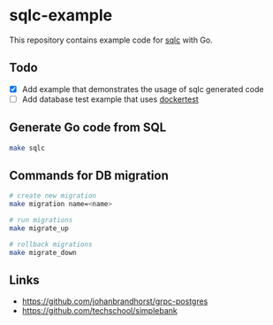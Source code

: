 # sqlc-example

This repository contains example code for [sqlc](https://github.com/kyleconroy/sqlc) with Go.

## Todo

- [x] Add example that demonstrates the usage of sqlc generated code
- [ ] Add database test example that uses [dockertest](https://github.com/ory/dockertest)

## Generate Go code from SQL

```bash
make sqlc
```

## Commands for DB migration

```bash
# create new migration
make migration name=<name>

# run migrations
make migrate_up

# rollback migrations
make migrate_down
```

## Links

- https://github.com/johanbrandhorst/grpc-postgres
- https://github.com/techschool/simplebank
